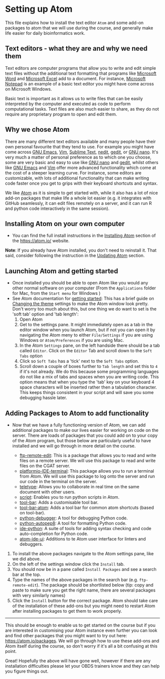 # Setting up Atom

This file explains how to install the text editor `Atom` and some add-on packages to atom that we will use during the course, and generally make life easier for daily bioinformatics work.

## Text editors - what they are and why we need them

Text editors are computer programs that allow you to write and edit simple text files without the additional text formatting that programs like [Microsoft Word](https://www.microsoft.com/en-gb/microsoft-365/word) and [Microsoft Excel](https://www.microsoft.com/en-gb/microsoft-365/excel) add to a document.
For instance, [Microsoft Notepad](https://www.microsoft.com/en-us/p/notepad-for-windows-10/9nblggh4w20k) is an example of a basic text editor you might have come across on Microsoft Windows.

Basic text is important as it allows us to write files that can be easily interpreted by the computer and executed as code to perform computational tasks.
Text files are also much easier to share, as they do not require any proprietary program to open and edit them.

## Why we chose Atom

There are many different text editors available and many people have their own personal favourite that they tend to use.
For example you might have come across [GNU Emacs](https://www.gnu.org/software/emacs/), [Vim](https://www.vim.org/), [Sublime Text](https://www.sublimetext.com/), [nedit](https://sourceforge.net/projects/nedit/), [gedit](https://wiki.gnome.org/Apps/Gedit), or [GNU nano](https://www.nano-editor.org/).
It's very much a matter of personal preference as to which one you choose, some are very basic and easy to use like [GNU nano](https://www.nano-editor.org/) and [gedit](https://wiki.gnome.org/Apps/Gedit), whilst others like [GNU Emacs](https://www.gnu.org/software/emacs/) and [Vim](https://www.vim.org/) offer more advanced functionality which come at the cost of a steeper learning curve.
For instance, some editors are customizable, with lots of additional functionality that can make writing code faster once you get to grips with their keyboard shortcuts and syntax.

We like [Atom](https://atom.io/) as it is simple to get started with, while it also has a lot of nice add-on packages that make life a whole lot easier (e.g. it integrates with GitHub seamlessly, it can edit files remotely on a server, and it can run R and python code interactively in the same session).

## Installing Atom on your own computer

- You can find the full install instructions in the [Installing Atom](https://flight-manual.atom.io/getting-started/sections/installing-atom/) section of the <https://atom.io/> website.

**Note**: If you already have Atom installed, you don't need to reinstall it.
That said, consider following the instruction in the [Updating Atom](https://flight-manual.atom.io/getting-started/sections/installing-atom/#updating-atom) section.

## Launching Atom and getting started

- Once installed you should be able to open Atom like you would any other normal software on your computer (From the `Applications` folder for Mac, from the `Start menu` for Windows )
- See Atom documentation for [getting started](https://flight-manual.atom.io/getting-started/sections/atom-basics/): This has a brief guide on [Changing the theme](https://flight-manual.atom.io/getting-started/sections/atom-basics/#changing-the-theme) settings to make the Atom window look pretty.
Don't worry too much about this, but one thing we do want to set is the 'soft tab' option and 'tab length':
    1) Open Atom
    2) Get to the settings pane. It might immediately open as a tab in the editor window when you launch Atom, but if not you can open it by navigating the Atom meny to either `File/Settings` if you are using Windows or `Atom/Preferences` if you are using Mac.
    3) In the Atom `Settings` pane, on the left handside there should be a tab called `Editor`. Click on the `Editor` Tab and scroll down to the `Soft Tabs` option
    4) Click so `Soft Tabs` has a 'tick' next to the `Soft Tabs` option.
    5) Scroll down a couple of boxes further to `Tab length` and set this to `4` if it's not already.
       We do this because some programming languages do not like a mix of tabs and spaces when you are writing code.
       This option means that when you type the 'tab' key on your keyboard 4 space characters will be inserted rather then a tabulation character.
       This keeps things consistent in your script and will save you some debugging hassle later.

## Adding Packages to Atom to add functionality

- Now that we have a fully functioning version of Atom, we can add additional packages to make our lives easier for working on code on the server.
  There are loads of packages that you could add on to your copy of the Atom program, but those below are particularly useful to have installed and we will go through in more detail on the course.

    - [ftp-remote-edit](https://atom.io/packages/ftp-remote-edit): This is a package that allows you to read and write files on a remote server.
      We will use this package to read and write files on the CGAT server.
    - [platformio-IDE-terminal](https://atom.io/packages/platformio-ide-terminal): This package allows you to run a terminal from Atom.
      We will use this package to log onto the server and run our code in the terminal on the server.
    - [teletype](https://atom.io/packages/teletype): Allows you to collaborate in real time on the same document with other users.
    - [script](https://atom.io/packages/script): Enables you to run python scripts in Atom.
    - [tool-bar](https://atom.io/packages/tool-bar): Adds a customisable tool bar.
    - [tool-bar-atom](https://atom.io/packages/tool-bar-atom): Adds a tool bar for common atom shortcuts (based on tool-bar).
    - [python-debugger](https://atom.io/packages/python-debugger): A tool for debugging Python code.
    - [python-autopep8](https://atom.io/packages/python-autopep8): A tool for formatting Python code.
    - [ide-python](https://atom.io/packages/ide-python): A suite of tools for adding syntax checking and code auto-completion for Python code.
    - [atom-ide-ui](https://atom.io/packages/atom-ide-ui): Additions to te Atom user interface for linters and debuggers.
    
1) To install the above packages navigate to the Atom settings pane, like we did above.
2) On the left of the settings window click the `Install` tab.
3) You should now be in a pane called `Install Packages` and see a search bar at the top.
4) Type the names of the above packages in the search bar (e.g. `ftp-remote-edit`).
   The package should be shortlisted below (tip: copy and paste to make sure you get the right name, there are several packages with very similarly names)
5) Click the `Install` button for the correct package.
   Atom should take care of the installation of these add-ons but you might need to restart Atom after installing packages to get them to work properly.


-------------------------
This should be enough to enable us to get started on the course but if you are interested in customising your Atom instance even further you can look and find other packages that you might want to try out here: <https://atom.io/packages>.
We will go through how to use these add-ons and Atom itself during the course, so don't worry if it's all a bit confusing at this point.

Great! Hopefully the above will have gone well, however if there are any installation difficulties please let your OBDS trainers know and they can help you figure things out.
